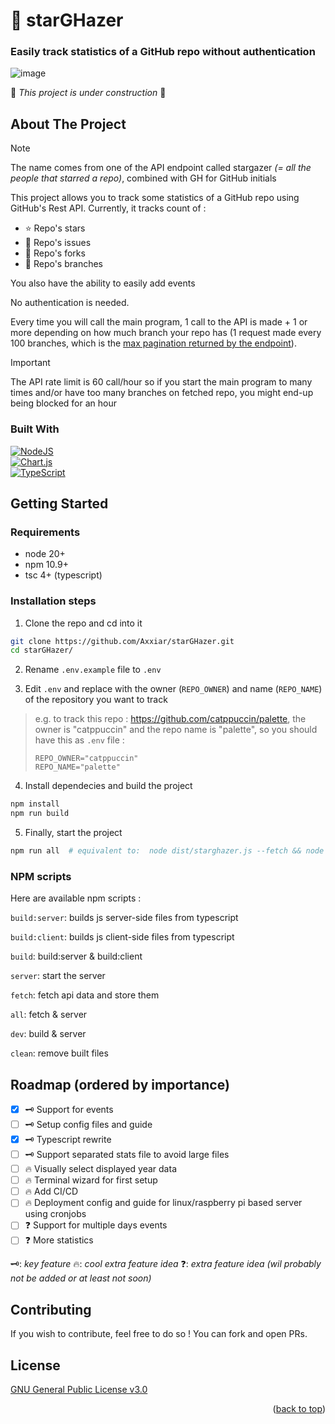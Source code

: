 <a name="readme-top"></a>

<!-- INTRO -->
# 🌟 starGHazer

### Easily track statistics of a GitHub repo without authentication

![image](https://github.com/user-attachments/assets/9e03ce79-2724-4652-80d9-c639481d8fd1)

🚧 *This project is under construction* 🚧



## About The Project

> [!NOTE]  
> The name comes from one of the API endpoint called stargazer *(= all the people that starred a repo)*, combined with GH for GitHub initials

This project allows you to track some statistics of a GitHub repo using GitHub's Rest API. Currently, it tracks count of : 
- ⭐ Repo's stars
- 🎯 Repo's issues
- 🔱 Repo's forks
- 🌿 Repo's branches

You also have the ability to easily add events

No authentication is needed.

Every time you will call the main program, 1 call to the API is made + 1 or more depending on how much branch your repo has (1 request made every 100 branches, which is the [max pagination returned by the endpoint](https://docs.github.com/en/rest/branches/branches?apiVersion=2022-11-28#list-branches)). 

> [!IMPORTANT]
> The API rate limit is 60 call/hour so if you start the main program to many times and/or have too many branches on fetched repo, you might end-up being blocked for an hour


### Built With

[![NodeJS][node-shield]](https://nodejs.org/en) <br>
[![Chart.js][chart-shield]](https://www.chartjs.org/) <br>
[![TypeScript][ts-shield]](https://www.typescriptlang.org/)



<!-- GETTING STARTED -->
## Getting Started

### Requirements

- node 20+
- npm 10.9+
- tsc 4+ (typescript)

### Installation steps

1. Clone the repo and cd into it
```bash
git clone https://github.com/Axxiar/starGHazer.git
cd starGHazer/
```
2. Rename `.env.example` file to `.env`

3. Edit `.env` and replace with the owner (`REPO_OWNER`) and name (`REPO_NAME`) of the repository you want to track

  > e.g. to track this repo : https://github.com/catppuccin/palette, the owner is "catppuccin" and the repo name is "palette",
  so you should have this as `.env` file :
  > ```env
  > REPO_OWNER="catppuccin"
  > REPO_NAME="palette"
  > ```

4. Install dependecies and build the project
```sh
npm install
npm run build
```

5. Finally, start the project
```sh
npm run all  # equivalent to:  node dist/starghazer.js --fetch && node dist/starghazer.js --serve
```

### NPM scripts

Here are available npm scripts : 

`build:server`: builds js server-side files from typescript

`build:client`: builds js client-side files from typescript

`build`: build:server & build:client

`server`: start the server

`fetch`: fetch api data and store them

`all`: fetch & server

`dev`: build & server

`clean`: remove built files

<!-- ROADMAP -->
## Roadmap (ordered by importance)

- [X]  🗝 Support for events
- [ ]  🗝 Setup config files and guide
- [X]  🗝 Typescript rewrite
- [ ]  🗝 Support separated stats file to avoid large files
- [ ]  🔥 Visually select displayed year data
- [ ]  🔥 Terminal wizard for first setup
- [ ]  🔥 Add CI/CD
- [ ]  🔥 Deployment config and guide for linux/raspberry pi based server using cronjobs
- [ ]  ❓ Support for multiple days events
- [ ]  ❓ More statistics

🗝: *key feature*
🔥: *cool extra feature idea*
❓: *extra feature idea (wil probably not be added or at least not soon)*


<!-- CONTRIBUTING --> 
## Contributing

If you wish to contribute, feel free to do so ! You can fork and open PRs.


<!-- LICENSE -->
## License
[GNU General Public License v3.0](./LICENSE)

<p align="right">(<a href="#readme-top">back to top</a>)</p>

<!-- MARKDOWN LINKS & IMAGES -->
[node-shield]: https://img.shields.io/badge/Node%20js-339933?style=for-the-badge&logo=nodedotjs&logoColor=white
[ts-shield]: https://img.shields.io/badge/TypeScript-3178C6?style=for-the-badge&logo=typescript&logoColor=white
[chart-shield]: https://img.shields.io/badge/Chart.js-FF6384?style=for-the-badge&logo=chartdotjs&logoColor=fff
